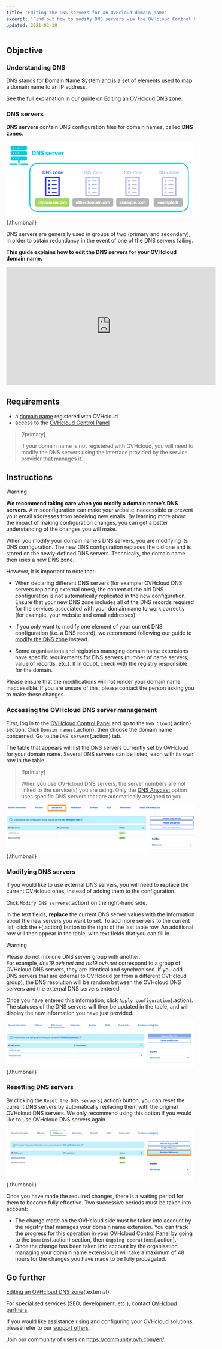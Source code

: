 ```yaml
---
title: 'Editing the DNS servers for an OVHcloud domain name'
excerpt: 'Find out how to modify DNS servers via the OVHcloud Control Panel'
updated: 2021-02-18
---
```



## Objective

### Understanding DNS 

DNS stands for **D**omain **N**ame **S**ystem and is a set of elements used to map a domain name to an IP address.

See the full explanation in our guide on [Editing an OVHcloud DNS zone](/pages/web_cloud/domains/dns_zone_edit#understanddns).

### DNS servers 

**DNS servers** contain DNS configuration files for domain names, called **DNS zones**.

![DNS](images/dnsserver.png){.thumbnail}

DNS servers are generally used in groups of two (primary and secondary), in order to obtain redundancy in the event of one of the DNS servers failing.

**This guide explains how to edit the DNS servers for your OVHcloud domain name.**

<iframe width="560" height="315" src="https://www.youtube-nocookie.com/embed/BvrUi26ShzI" frameborder="0" allow="accelerometer; autoplay; clipboard-write; encrypted-media; gyroscope; picture-in-picture" allowfullscreen></iframe>

## Requirements

- a [domain name](https://www.ovhcloud.com/en/domains/) registered with OVHcloud
- access to the [OVHcloud Control Panel](https://ca.ovh.com/auth/?action=gotomanager&from=https://www.ovh.com/world/&ovhSubsidiary=we)

> [!primary]
>
> If your domain name is not registered with OVHcloud, you will need to modify the DNS servers using the interface provided by the service provider that manages it.
>

## Instructions

> [!warning]
>
> **We recommend taking care when you modify a domain name’s DNS servers.** A misconfiguration can make your website inaccessible or prevent your email addresses from receiving new emails. By learning more about the impact of making configuration changes, you can get a better understanding of the changes you will make.
>

When you modify your domain name’s DNS servers, you are modifying its DNS configuration. The new DNS configuration replaces the old one and is stored on the newly-defined DNS servers. Technically, the domain name then uses a new DNS zone.

However, it is important to note that:

- When declaring different DNS servers (for example: OVHcloud DNS servers replacing external ones), the content of the old DNS configuration is not automatically replicated in the new configuration. Ensure that your new DNS zone includes all of the DNS records required for the services associated with your domain name to work correctly (for example, your website and email addresses).

- If you only want to modify one element of your current DNS configuration (i.e. a DNS record), we recommend following our guide to [modify the DNS zone](/pages/web_cloud/domains/dns_zone_edit) instead.

- Some organisations and registries managing domain name extensions have specific requirements for DNS servers (number of name servers, value of records, etc.). If in doubt, check with the registry responsible for the domain.

Please ensure that the modifications will not render your domain name inaccessible. If you are unsure of this, please contact the person asking you to make these changes.

### Accessing the OVHcloud DNS server management

First, log in to the [OVHcloud Control Panel](https://ca.ovh.com/auth/?action=gotomanager&from=https://www.ovh.com/world/&ovhSubsidiary=we) and go to the `Web Cloud`{.action} section. Click `Domain names`{.action}, then choose the domain name concerned. Go to the `DNS servers`{.action} tab.

The table that appears will list the DNS servers currently set by OVHcloud for your domain name. Several DNS servers can be listed, each with its own row in the table.

> [!primary]
>
> When you use OVHcloud DNS servers, the server numbers are not linked to the service(s) you are using. Only the [DNS Anycast](https://www.ovhcloud.com/en/domains/options/dns-anycast/) option uses specific DNS servers that are automatically assigned to you.

![dnsserver](images/edit-dns-server-ovh-step1.png){.thumbnail}

### Modifying DNS servers

If you would like to use external DNS servers, you will need to **replace** the current OVHcloud ones, instead of adding them to the configuration.

Click `Modify DNS servers`{.action} on the right-hand side.

In the text fields, **replace** the current DNS server values with the information about the new servers you want to set. To add more servers to the current list, click the `+`{.action} button to the right of the last table row. An additional row will then appear in the table, with text fields that you can fill in.

> [!warning]
>
> Please do not mix one DNS server group with another.<br>
> For example, *dns19.ovh.net* and *ns19.ovh.net* correspond to a group of OVHcloud DNS servers, they are identical and synchronised. If you add DNS servers that are external to OVHcloud (or from a different OVHcloud group), the DNS resolution will be random between the OVHcloud DNS servers and the external DNS servers entered.

Once you have entered this information, click `Apply configuration`{.action}. The statuses of the DNS servers will then be updated in the table, and will display the new information you have just provided.

![dnsserver](images/edit-dns-server-ovh-step2.png){.thumbnail}

### Resetting DNS servers

By clicking the `Reset the DNS servers`{.action} button, you can reset the current DNS servers by automatically replacing them with the original OVHcloud DNS servers. We only recommend using this option if you would like to use OVHcloud DNS servers again. 

![dnsserver](images/edit-dns-server-ovh-step3.png){.thumbnail}

Once you have made the required changes, there is a waiting period for them to become fully effective. Two successive periods must be taken into account:

- The change made on the OVHcloud side must be taken into account by the registry that manages your domain name extension. You can track the progress for this operation in your [OVHcloud Control Panel](https://ca.ovh.com/auth/?action=gotomanager&from=https://www.ovh.com/world/&ovhSubsidiary=we) by going to the `Domains`{.action} section, then `Ongoing operations`{.action}.
- Once the change has been taken into account by the organisation managing your domain name extension, it will take a maximum of 48 hours for the changes you have made to be fully propagated.

## Go further

[Editing an OVHcloud DNS zone](/pages/web_cloud/domains/dns_zone_edit){.external}.

For specialised services (SEO, development, etc.), contact [OVHcloud partners](https://partner.ovhcloud.com/en/directory/).

If you would like assistance using and configuring your OVHcloud solutions, please refer to our [support offers](https://www.ovhcloud.com/en/support-levels/).

Join our community of users on <https://community.ovh.com/en/>.
